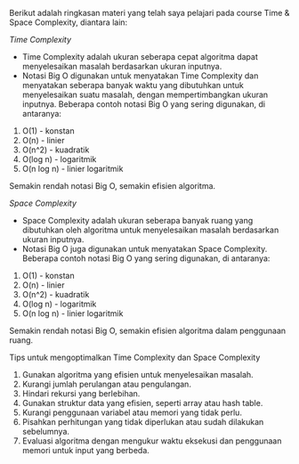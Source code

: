 Berikut adalah ringkasan materi yang telah saya pelajari pada course Time & Space Complexity, diantara lain:

*Time Complexity*
* Time Complexity adalah ukuran seberapa cepat algoritma dapat menyelesaikan masalah berdasarkan ukuran inputnya.
* Notasi Big O digunakan untuk menyatakan Time Complexity dan menyatakan seberapa banyak waktu yang dibutuhkan untuk menyelesaikan suatu masalah, dengan mempertimbangkan ukuran inputnya.
Beberapa contoh notasi Big O yang sering digunakan, di antaranya:
1. O(1) - konstan
2. O(n) - linier
3. O(n^2) - kuadratik
4. O(log n) - logaritmik
5. O(n log n) - linier logaritmik

Semakin rendah notasi Big O, semakin efisien algoritma.

*Space Complexity*
* Space Complexity adalah ukuran seberapa banyak ruang yang dibutuhkan oleh algoritma untuk menyelesaikan masalah berdasarkan ukuran inputnya.
* Notasi Big O juga digunakan untuk menyatakan Space Complexity.
Beberapa contoh notasi Big O yang sering digunakan, di antaranya:
1. O(1) - konstan
2. O(n) - linier
3. O(n^2) - kuadratik
4. O(log n) - logaritmik
5. O(n log n) - linier logaritmik

Semakin rendah notasi Big O, semakin efisien algoritma dalam penggunaan ruang.

Tips untuk mengoptimalkan Time Complexity dan Space Complexity
1. Gunakan algoritma yang efisien untuk menyelesaikan masalah.
2. Kurangi jumlah perulangan atau pengulangan.
3. Hindari rekursi yang berlebihan.
4. Gunakan struktur data yang efisien, seperti array atau hash table.
5. Kurangi penggunaan variabel atau memori yang tidak perlu.
6. Pisahkan perhitungan yang tidak diperlukan atau sudah dilakukan sebelumnya.
7. Evaluasi algoritma dengan mengukur waktu eksekusi dan penggunaan memori untuk input yang berbeda.